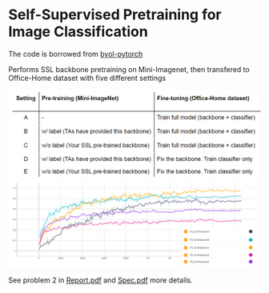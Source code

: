 # Self-Supervised Pretraining for Image Classification

The code is borrowed from [byol-pytorch](https://github.com/lucidrains/byol-pytorch)

Performs SSL backbone pretraining on Mini-Imagenet, then transfered to Office-Home dataset with five different settings

![Setting](Experiments/Setting.png)
![Curve](Experiments/Training_Curve.png)

See problem 2 in [Report.pdf](./Report.pdf) and [Spec.pdf](Spec.pdf)  more details.
